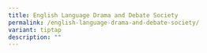 ```yaml
---
title: English Language Drama and Debate Society
permalink: /english-language-drama-and-debate-society/
variant: tiptap
description: ""
---
```

